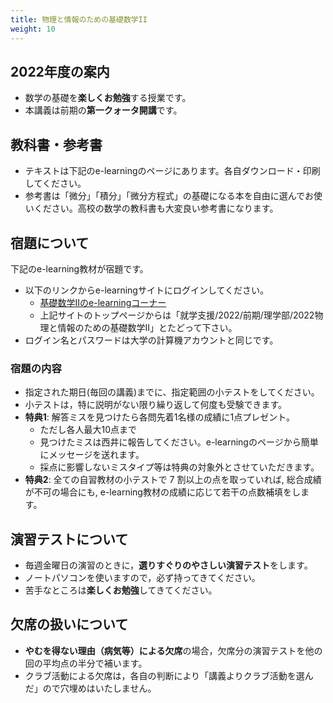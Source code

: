 ```yaml
---
title: 物理と情報のための基礎数学II
weight: 10
---
```


## 2022年度の案内

- 数学の基礎を**楽しくお勉強**する授業です。 
- 本講義は前期の**第一クォータ開講**です。

<!--
## お知らせ

- 6/7 (火) **基礎数学II**の初回講義
- 6/10 (金) **基礎数学I**の期末テスト(基礎数学Iはこれで終了)
- 6/14 (火) **基礎数学II**の第二回講義
-->


## 教科書・参考書

- テキストは下記のe-learningのページにあります。各自ダウンロード・印刷してください。
- 参考書は「微分」「積分」「微分方程式」の基礎になる本を自由に選んでお使いください。高校の数学の教科書も大変良い参考書になります。


## 宿題について

下記のe-learning教材が宿題です。

- 以下のリンクからe-learningサイトにログインしてください。
    - [基礎数学IIのe-learningコーナー](https://mdcs5.cc.yamaguchi-u.ac.jp/moodle/course/view.php?id=53391&noprocess)
    - 上記サイトのトップページからは「就学支援/2022/前期/理学部/2022物理と情報のための基礎数学II」とたどって下さい。
-  ログイン名とパスワードは大学の計算機アカウントと同じです。

### 宿題の内容
- 指定された期日(毎回の講義)までに、指定範囲の小テストをしてください。
-  小テストは，特に説明がない限り繰り返して何度も受験できます。
-  **特典1**:  解答ミスを見つけたら各問先着1名様の成績に1点プレゼント。
	+ ただし各人最大10点まで
	+ 見つけたミスは西井に報告してください。e-learningのページから簡単にメッセージを送れます。
	+ 採点に影響しないミスタイプ等は特典の対象外とさせていただきます。
-  **特典2**: 全ての自習教材の小テストで 7 割以上の点を取っていれば, 総合成績が不可の場合にも, e-learning教材の成績に応じて若干の点数補填をします。

## 演習テストについて

- 毎週金曜日の演習のときに，**選りすぐりのやさしい演習テスト**をします。
- ノートパソコンを使いますので，必ず持ってきてください。
- 苦手なところは**楽しくお勉強**してきてください。

## 欠席の扱いについて

- **やむを得ない理由（病気等）による欠席**の場合，欠席分の演習テストを他の回の平均点の半分で補います。
- クラブ活動による欠席は，各自の判断により「講義よりクラブ活動を選んだ」ので穴埋めはいたしません。

